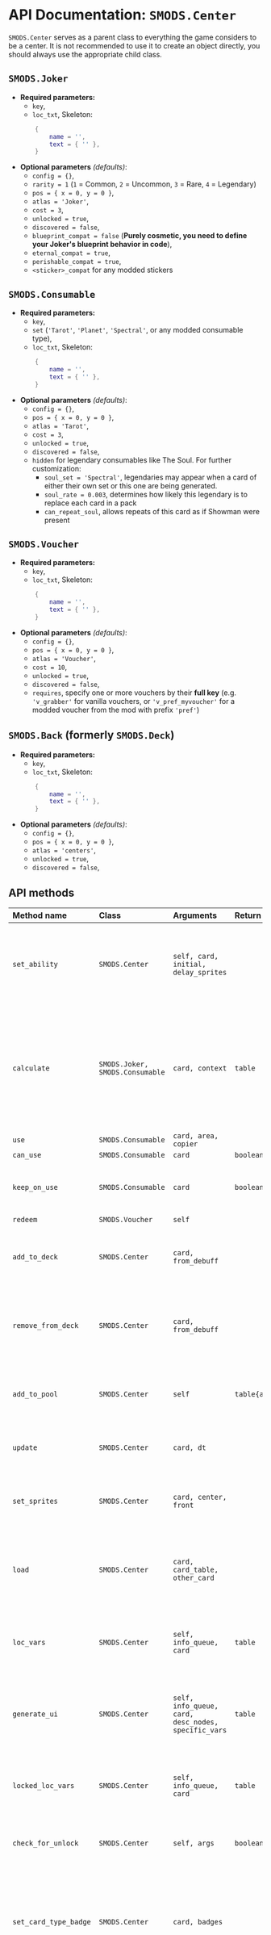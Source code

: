# API Documentation: `SMODS.Center`
`SMODS.Center` serves as a parent class to everything the game considers to be a center. It is not recommended to use it to create an object directly, you should always use the appropriate child class.
## `SMODS.Joker`
- **Required parameters:**
	- `key`,
	- `loc_txt`, Skeleton:
	```lua
		{
			name = '',
			text = { '' },
		}
	```
- **Optional parameters** *(defaults)*:
	- `config = {}`,
	- `rarity = 1` (`1` = Common, `2` = Uncommon, `3` = Rare, `4` = Legendary)
	- `pos = { x = 0, y = 0 }`,
	- `atlas = 'Joker'`,
	- `cost = 3`,
	- `unlocked = true`,
	- `discovered = false`,
	- `blueprint_compat = false` (**Purely cosmetic, you need to define your Joker's blueprint behavior in code**),
	- `eternal_compat = true`,
	- `perishable_compat = true`,
	- `<sticker>_compat` for any modded stickers

## `SMODS.Consumable`
- **Required parameters:**
	- `key`,
	- `set` (`'Tarot'`, `'Planet'`, `'Spectral'`, or any modded consumable type),
	- `loc_txt`, Skeleton:
	```lua
		{
			name = '',
			text = { '' },
		}
	```
- **Optional parameters** *(defaults)*:
	- `config = {}`,
	- `pos = { x = 0, y = 0 }`,
	- `atlas = 'Tarot'`,
	- `cost = 3`,
	- `unlocked = true`,
	- `discovered = false`,
	- `hidden` for legendary consumables like The Soul. For further customization:
		- `soul_set = 'Spectral'`, legendaries may appear when a card of either their own set or this one are being generated.
		- `soul_rate = 0.003`, determines how likely this legendary is to replace each card in a pack
		- `can_repeat_soul`, allows repeats of this card as if Showman were present

## `SMODS.Voucher`
- **Required parameters:**
	- `key`,
	- `loc_txt`, Skeleton:
	```lua
		{
			name = '',
			text = { '' },
		}
	```
- **Optional parameters** *(defaults)*:
	- `config = {}`,
	- `pos = { x = 0, y = 0 }`,
	- `atlas = 'Voucher'`,
	- `cost = 10`,
	- `unlocked = true`,
	- `discovered = false`,
	- `requires`, specify one or more vouchers by their **full key** (e.g. `'v_grabber'` for vanilla vouchers, or `'v_pref_myvoucher'` for a modded voucher from the mod with prefix `'pref'`)

## `SMODS.Back` (formerly `SMODS.Deck`)
- **Required parameters:**
	- `key`,
	- `loc_txt`, Skeleton:
	```lua
		{
			name = '',
			text = { '' },
		}
	```
- **Optional parameters** *(defaults)*:
	- `config = {}`,
	- `pos = { x = 0, y = 0 }`,
	- `atlas = 'centers'`,
	- `unlocked = true`,
	- `discovered = false`,

## API methods
| Method name 	| Class 			| Arguments 							| Return value 		| Explanation 	|
| :-----		| :------			| :------								| :------		 	| :-------- 	|
| `set_ability`	| `SMODS.Center`	| `self, card, initial, delay_sprites`	| 					| Used for setting up initial ability values or manipulate sprites in an advanced way. |
| `calculate`	| `SMODS.Joker, SMODS.Consumable` | `card, context` 		| `table`			| `context` is used to process provided information and distinguish between different usage patterns. More details |
| `use`			| `SMODS.Consumable`| `card, area, copier`					| 					| |
| `can_use`		| `SMODS.Consumable`| `card`								| `boolean`			| |
| `keep_on_use`	| `SMODS.Consumable`| `card`								| `boolean`			| Allows consumables to not be destroyed when used. |
| `redeem`		| `SMODS.Voucher`	| `self`								|					| |
| `add_to_deck`	| `SMODS.Center`	| `card, from_debuff`					| 					| Used for modifying the game state when this card is obtained. |
| `remove_from_deck`	| `SMODS.Center`	| `card, from_debuff`			| 					| Used for modifying the game state when this card is sold or destroyed. |
| `add_to_pool` | `SMODS.Center`	| `self`								| `table{add:boolean,allow_duplicates:boolean}` | Define custom logic regarding when a card is allowed to spawn. |
| `update`		| `SMODS.Center`	| `card, dt` 							|					| For actions that must happen every frame. |
| `set_sprites` | `SMODS.Center`	| `card, center, front`					| 					| For dynamic use of different sprites on the same card. |
| `load`		| `SMODS.Center`	| `card, card_table, other_card`		|					| For modifications to sprites or the card itself when a run is reloaded. |
| `loc_vars`	| `SMODS.Center`	| `self, info_queue, card`				| `table`			| (Reference to information on `generate_ui` and `loc_vars`) |
| `generate_ui` | `SMODS.Center`	| `self, info_queue, card, desc_nodes, specific_vars` | `table` | (Reference to information on `generate_ui` and `loc_vars`) |
| `locked_loc_vars` | `SMODS.Center`| `self, info_queue, card` 				| `table` 			| (Reference to information on `generate_ui` and `loc_vars`) |
| `check_for_unlock`| `SMODS.Center`| `self, args`							| `boolean`			| (Reference to information on unlocks) |
| `set_card_type_badge`| `SMODS.Center`| `card, badges`						| 					| Overrides the default card type badge, define your own or define this as an empty function to simply remove it. |
| `set_badges`	| `SMODS.Center`	| `card, badges`						| 					| Allows adding additional badges without modifying the card type badge.
